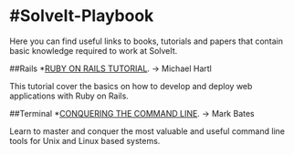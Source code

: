 #SolveIt-Playbook
================

Here you can find useful links to books, tutorials and papers that contain basic knowledge required to work at SolveIt.


##Rails
*[RUBY ON RAILS TUTORIAL](www.railstutorial.org/book). -> Michael Hartl

This tutorial cover the basics on how to develop and deploy web applications with Ruby on Rails.
  



##Terminal 
*[CONQUERING THE COMMAND LINE](www.conqueringthecommandline.com/book). -> Mark Bates

Learn to master and conquer the most valuable and useful command line tools for Unix and Linux based systems.

